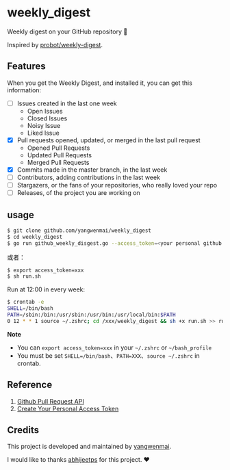 # weekly_digest

Weekly digest on your GitHub repository 📆

Inspired by [probot/weekly-digest](https://github.com/probot/weekly-digest).

## Features

When you get the Weekly Digest, and installed it, you can get this information:

- [ ] Issues created in the last one week
    - Open Issues
    - Closed Issues
    - Noisy Issue
    - Liked Issue
- [x] Pull requests opened, updated, or merged in the last pull request
    - Opened Pull Requests
    - Updated Pull Requests
    - Merged Pull Requests
- [x] Commits made in the master branch, in the last week
- [ ] Contributors, adding contributions in the last week
- [ ] Stargazers, or the fans of your repositories, who really loved your repo
- [ ] Releases, of the project you are working on

## usage

```bash
$ git clone github.com/yangwenmai/weekly_digest
$ cd weekly_digest
$ go run github_weekly_disgest.go --access_token=<your personal github access_token> --owner=yangwenmai --repo=weekly_digest --end_date="2019-02-19 08:00:00" --interval=7
```

或者：

```bash
$ export access_token=xxx
$ sh run.sh
```

Run at 12:00 in every week:

```bash
$ crontab -e
SHELL=/bin/bash
PATH=/sbin:/bin:/usr/sbin:/usr/bin:/usr/local/bin:$PATH
0 12 * * 1 source ~/.zshrc; cd /xxx/weekly_digest && sh +x run.sh >> run.log 2>&1
```

**Note**

- You can `export access_token=xxx` in your `~/.zshrc` or `~/bash_profile`
- You must be set `SHELL=/bin/bash`、`PATH=XXX`、`source ~/.zshrc` in crontab.

## Reference

1. [Github Pull Request API](https://developer.github.com/v3/pulls/)
2. [Create Your Personal Access Token](https://github.com/settings/tokens/new)

## Credits 

This project is developed and maintained by [yangwenmai](https://github.com/yangwenmai).

I would like to thanks [abhijeetps](https://github.com/abhijeetps) for this project. ❤️
